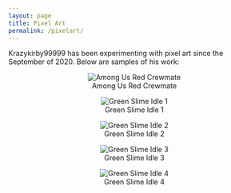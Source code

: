 ```yaml
---
layout: page
title: Pixel Art
permalink: /pixelart/
---
```




Krazykirby99999 has been experimenting with pixel art since the September of 2020. Below are samples of his work:

<section>
    <div class='rt-container'>
          <div class='col-rt-12'>
              <div class='grid'>
				<center>
					<div class='grid-item'>
						<figure>
							<img src='../img/among-us-red-(120x120).png' alt='Among Us Red Crewmate'>
							<figcaption>Among Us Red Crewmate</figcaption>
						</figure>
					</div>
					<div class='grid-item'>
						<figure>
							<img src='../img/slime-green-slime-green-idle-1.png' alt='Green Slime Idle 1'>
							<figcaption>Green Slime Idle 1</figcaption>
						</figure>
						<figure>
							<img src='../img/slime-green-slime-green-idle-2.png' alt='Green Slime Idle 2'>
							<figcaption>Green Slime Idle 2</figcaption>
						</figure>
						<figure>
							<img src='../img/slime-green-slime-green-idle-3.png' alt='Green Slime Idle 3'>
							<figcaption>Green Slime Idle 3</figcaption>
						</figure>
						<figure>
							<img src='../img/slime-green-slime-green-idle-4.png' alt='Green Slime Idle 4'>
							<figcaption>Green Slime Idle 4</figcaption>
						</figure>
					</div>
				</center>
              </div>
          </div>
    </div>
</section>